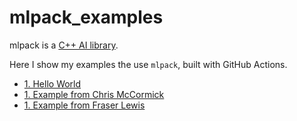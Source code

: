 # mlpack_examples

mlpack is a [C++ AI library](https://github.com/richelbilderbeek/cpp_ai_libraries).

Here I show my examples the use `mlpack`, built with GitHub Actions.

 * [1. Hello World](https://github.com/richelbilderbeek/mlpack_example_1)
 * [1. Example from Chris McCormick](https://github.com/richelbilderbeek/mlpack-examples)
 * [1. Example from Fraser Lewis](https://github.com/richelbilderbeek/neuralnet.git)



